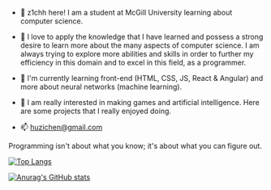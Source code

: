 - 👋 z1chh here! I am a student at McGill University learning about computer science.

- 👀 I love to apply the knowledge that I have learned and possess a strong desire to learn more about the many aspects of computer science. I am always trying to explore more abilities and skills in order to further my efficiency in this domain and to excel in this field, as a programmer.

- 🌱 I'm currently learning front-end (HTML, CSS, JS, React & Angular) and more about neural networks (machine learning).

- 💞️ I am really interested in making games and artificial intelligence. Here are some projects that I really enjoyed doing.

- 📫 huzichen@gmail.com

Programming isn't about what you know; it's about what you can figure out.

[![Top Langs](https://github-readme-stats.vercel.app/api/top-langs/?username=z1chh&layout=compact&hide=Jupyter%20Notebook&theme=discord_old_blurple&langs_count=10)](https://github.com/z1chh/github-readme-stats)

[![Anurag's GitHub stats](https://github-readme-stats.vercel.app/api?username=z1chh&count_private=true&show_icons=true)](https://github.com/anuraghazra/github-readme-stats)
